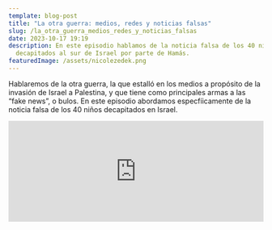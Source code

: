 ```yaml
---
template: blog-post
title: "La otra guerra: medios, redes y noticias falsas"
slug: /la_otra_guerra_medios_redes_y_noticias_falsas
date: 2023-10-17 19:19
description: En este episodio hablamos de la noticia falsa de los 40 niños
  decapitados al sur de Israel por parte de Hamás.
featuredImage: /assets/nicolezedek.png
---
```

Hablaremos de la otra guerra, la que estalló en los medios a propósito de la invasión de Israel a Palestina, y que tiene como principales armas a las “fake news”, o bulos. En este episodio abordamos especfíicamente de la noticia falsa de los 40 niños decapitados en Israel. 

<iframe src="https://podcasters.spotify.com/pod/show/hectorpina/embed/episodes/La-otra-guerra-medios--redes-y-bulos-e2anepk" height="200px" width="100%" frameborder="0" scrolling="no"></iframe>